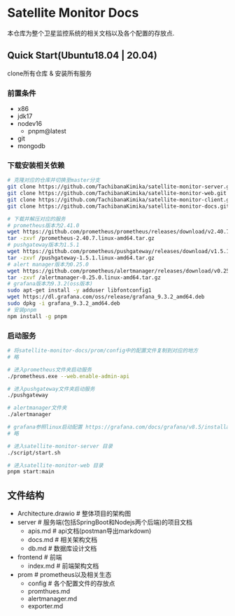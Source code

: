 # Satellite Monitor Docs
本仓库为整个卫星监控系统的相关文档以及各个配置的存放点.

## Quick Start(Ubuntu18.04 | 20.04)
clone所有仓库 & 安装所有服务
### 前置条件
- x86
- jdk17
- nodev16
  - pnpm@latest
- git
- mongodb

### 下载安装相关依赖
```bash
# 克隆对应的仓库并切换至master分支
git clone https://github.com/TachibanaKimika/satellite-monitor-server.git
git clone https://github.com/TachibanaKimika/satellite-monitor-web.git
git clone https://github.com/TachibanaKimika/satellite-monitor-client.git
git clone https://github.com/TachibanaKimika/satellite-monitor-docs.git

# 下载并解压对应的服务
# prometheus版本为2.41.0
wget https://github.com/prometheus/prometheus/releases/download/v2.40.7/prometheus-2.40.7.linux-amd64.tar.gz
tar -zxvf /prometheus-2.40.7.linux-amd64.tar.gz
# pushgateway版本为1.5.1
wget https://github.com/prometheus/pushgateway/releases/download/v1.5.1/pushgateway-1.5.1.linux-amd64.tar.gz
tar -zxvf /pushgateway-1.5.1.linux-amd64.tar.gz
# alert manager版本为0.25.0
wget https://github.com/prometheus/alertmanager/releases/download/v0.25.0/alertmanager-0.25.0.linux-amd64.tar.gz
tar -zxvf /alertmanager-0.25.0.linux-amd64.tar.gz
# grafana版本为9.3.2(oss版本)
sudo apt-get install -y adduser libfontconfig1
wget https://dl.grafana.com/oss/release/grafana_9.3.2_amd64.deb
sudo dpkg -i grafana_9.3.2_amd64.deb
# 安装pnpm
npm install -g pnpm
```
### 启动服务
```bash
# 将satellite-monitor-docs/prom/config中的配置文件复制到对应的地方
# 略

# 进入prometheus文件夹启动服务
./prometheus.exe --web.enable-admin-api

# 进入pushgateway文件夹启动服务
./pushgateway

# alertmanager文件夹
./alertmanager

# grafana参照linux启动配置 https://grafana.com/docs/grafana/v8.5/installation/debian/#2-start-the-server
# 略

# 进入satellite-monitor-server 目录
./script/start.sh

# 进入satellite-monitor-web 目录
pnpm start:main
```

## 文件结构
- Architecture.drawio # 整体项目的架构图
- server # 服务端(包括SpringBoot和Nodejs两个后端)的项目文档
  - apis.md # api文档(postman导出markdown)
  - docs.md # 相关架构文档
  - db.md # 数据库设计文档
- frontend # 前端
  - index.md # 前端架构文档
- prom # prometheus以及相关生态
  - config # 各个配置文件的存放点
  - promthues.md
  - alertmanager.md
  - exporter.md